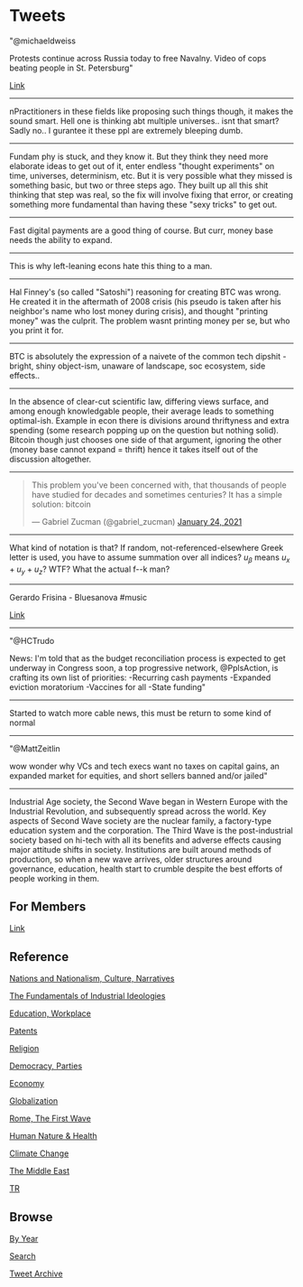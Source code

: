 # Tweets

"@michaeldweiss

Protests continue across Russia today to free Navalny. Video of cops
beating people in St. Petersburg"

[Link](https://mobile.twitter.com/michaeldweiss/status/1355914024328835072)

---

nPractitioners in these fields like proposing such things though, it
makes the sound smart. Hell one is thinking abt multiple
universes.. isnt that smart? Sadly no.. I gurantee it these ppl are
extremely bleeping dumb.

---

Fundam phy is stuck, and they know it. But they think they need more
elaborate ideas to get out of it, enter endless "thought experiments"
on time, universes, determinism, etc. But it is very possible what
they missed is something basic, but two or three steps ago. They built
up all this shit thinking that step was real, so the fix will involve
fixing that error, or creating something more fundamental than having
these "sexy tricks" to get out.

---

Fast digital payments are a good thing of course. But curr, money base
needs the ability to expand.

---

This is why left-leaning econs hate this thing to a man.

---

Hal Finney's (so called "Satoshi") reasoning for creating BTC was
wrong. He created it in the aftermath of 2008 crisis (his pseudo is
taken after his neighbor's name who lost money during crisis), and
thought "printing money" was the culprit. The problem wasnt printing
money per se, but who you print it for.

---

BTC is absolutely the expression of a naivete of the common tech
dipshit - bright, shiny object-ism, unaware of landscape, soc
ecosystem, side effects..

---

In the absence of clear-cut scientific law, differing views surface,
and among enough knowledgable people, their average leads to something
optimal-ish. Example in econ there is divisions around thriftyness and
extra spending (some research popping up on the question but nothing
solid). Bitcoin though just chooses one side of that argument,
ignoring the other (money base cannot expand = thrift) hence it takes
itself out of the discussion altogether.

---

<blockquote class="twitter-tweet"><p lang="en" dir="ltr">This problem you&#39;ve been concerned with, that thousands of people have studied for decades and sometimes centuries? It has a simple solution: bitcoin</p>&mdash; Gabriel Zucman (@gabriel_zucman) <a href="https://twitter.com/gabriel_zucman/status/1353189704385011712?ref_src=twsrc%5Etfw">January 24, 2021</a></blockquote> <script async src="https://platform.twitter.com/widgets.js" charset="utf-8"></script>

---

What kind of notation is that? If random, not-referenced-elsewhere
Greek letter is used, you have to assume summation over all indices?
$u_\beta$ means $u_x + u_y + u_z$? WTF? What the actual f--k man?

---

Gerardo Frisina - Bluesanova \#music

[Link](https://youtu.be/9kl3sU_id58)

---

"@HCTrudo

News: I'm told that as the budget reconciliation process is expected
to get underway in Congress soon, a top progressive network,
@PplsAction, is crafting its own list of priorities: -Recurring cash
payments -Expanded eviction moratorium -Vaccines for all -State
funding"

---

Started to watch more cable news, this must be return to some kind of normal

---

"@MattZeitlin

wow wonder why VCs and tech execs want no taxes on capital gains, an
expanded market for equities, and short sellers banned and/or jailed"

---

Industrial Age society, the Second Wave began in Western Europe with
the Industrial Revolution, and subsequently spread across the
world. Key aspects of Second Wave society are the nuclear family, a
factory-type education system and the corporation. The Third Wave is
the post-industrial society based on hi-tech with all its benefits and
adverse effects causing major attitude shifts in society. Institutions
are built around methods of production, so when a new wave arrives,
older structures around governance, education, health start to crumble
despite the best efforts of people working in them.

## For Members

[Link](https://thirdwave-members.herokuapp.com)

## Reference

[Nations and Nationalism, Culture, Narratives](/2013/02/nations-and-nationalism.md)

[The Fundamentals of Industrial Ideologies](/2011/04/fundamentals-of-industrial-ideologies.md)

[Education, Workplace](2017/09/education-workplace.md)

[Patents](/2018/09/patents.md)

[Religion](/2015/04/god-religion.md)

[Democracy, Parties](/2016/11/democracy.md)

[Economy](/2018/05/economy.md)

[Globalization](/2018/09/globalization.md)

[Rome, The First Wave](/2017/12/rome.md)

[Human Nature & Health](/2020/07/human-nature.md)

[Climate Change](/2018/12/climate.md)

[The Middle East](/2019/07/middleeast.md)

[TR](../tr)

## Browse

[By Year](years.md)

[Search](search.html)

[Tweet Archive](/tweets/README.md)


